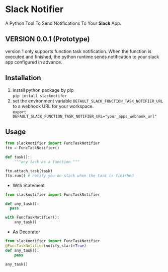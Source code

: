 # Slack Notifier

A Python Tool To Send Notifications To Your <b>Slack</b> App.

## VERSION 0.0.1 (Prototype)

version 1 only supports function task notification. When the function
is executed and finished, the python runtime sends notification to your
slack app configured in advance.

## Installation

1. install python package by pip  
    `pip install slacknotifer`
2. set the environment variable `DEFAULT_SLACK_FUNCTION_TASK_NOTIFIER_URL` to a webhook
URL for your workspace.  
    `export DEFAULT_SLACK_FUNCTION_TASK_NOTIFIER_URL="your_apps_webhook_url"` 



## Usage

```python
from slacknotifier import FuncTaskNotifier
ftn = FuncTaskNotifier()

def task():
    """any task as a function """

ftn.attach_task(task)
ftn.run() # notify you on slack when the task is finished
```

- With Statement  
```python
from slacknotifier import FuncTaskNotifier

def any_task():
  pass

with FuncTaskNotifier():
    any_task()
```   

- As Decorator
```python
from slacknotifier import FuncTaskNotifier
@FuncTaskNotifier(notify_start=True)
def any_task():
    pass

any_task()
```

